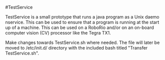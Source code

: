 #TestService

TestService is a small prototype that runs a java program as a Unix daemo nservice. This can be used to ensure that a program is running at the start up of a machine. This can be used on a RoboRio and/or on an on-board computer vision (CV) processor like the Tegra TX1.

Make changes towards TestService.sh where needed. The file will later be moved to /etc/init.d/ directory with the included bash titled "Transfer TestService.sh".